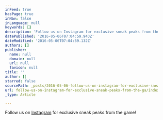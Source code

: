 ```yaml
---
inFeed: true
hasPage: true
inNav: false
inLanguage: null
keywords: []
description: 'Follow us on Instagram for exclusive sneak peaks from the game!'
datePublished: '2016-05-06T07:04:59.943Z'
dateModified: '2016-05-06T07:04:59.132Z'
authors: []
publisher:
  name: null
  domain: null
  url: null
  favicon: null
title: ''
author: []
starred: false
sourcePath: _posts/2016-05-06-follow-us-on-instagram-for-exclusive-sneak-peaks-from-the-ga.md
url: follow-us-on-instagram-for-exclusive-sneak-peaks-from-the-ga/index.html
_type: Article

---
```

Follow us on [Instagram][0] for exclusive sneak peaks from the game!

[0]: instagram.com/elementalmystics